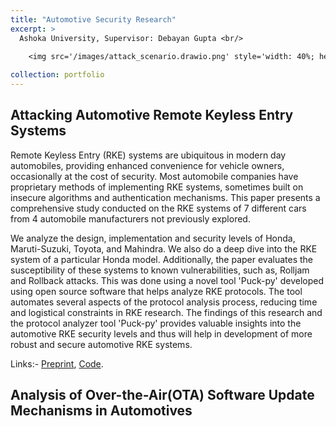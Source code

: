 ```yaml
---
title: "Automotive Security Research"
excerpt: >
  Ashoka University, Supervisor: Debayan Gupta <br/>

    <img src='/images/attack_scenario.drawio.png' style='width: 40%; height: 20%;'>
    
collection: portfolio
---
```


 
<!-- <img src='/images/autosec_display2.jpeg' style='width: 40%; height: auto;'> -->

## Attacking Automotive Remote Keyless Entry Systems

Remote Keyless Entry (RKE) systems are ubiquitous in modern day automobiles, providing enhanced convenience for vehicle owners, occasionally at the cost of security. Most automobile companies have proprietary methods of implementing RKE systems, sometimes built on insecure algorithms and authentication mechanisms. This paper presents a comprehensive study conducted on the RKE systems of 7 different cars from 4 automobile manufacturers not previously explored. 

We analyze the design, implementation and security levels of Honda, Maruti-Suzuki, Toyota, and Mahindra. We also do a deep dive into the RKE system of a particular Honda model. Additionally, the paper evaluates the susceptibility of these systems to known vulnerabilities, such as, Rolljam and Rollback attacks. This was done using a novel tool 'Puck-py' developed using open source software that helps analyze RKE protocols. The tool automates several aspects of the protocol analysis process, reducing time and logistical constraints in RKE research. The findings of this research and the protocol analyzer tool 'Puck-py' provides valuable insights into the automotive RKE security levels and thus will help in development of more robust and secure automotive RKE systems. 

Links:- [Preprint](https://eprint.iacr.org/2024/1816), [Code](https://github.com/ritulS/trigger-perf).



## Analysis of Over-the-Air(OTA) Software Update Mechanisms in Automotives
